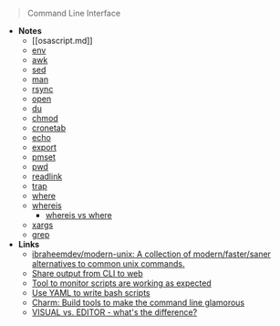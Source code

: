 > Command Line Interface

- **Notes**
	- [[osascript.md]]
	- [env](env.md)
	- [awk](awk.md)
	- [sed](sed.md)
	- [man](man.md)
	- [rsync](rsync.md)
	- [open](open.md)
	- [du](CLI/du.md)
	- [chmod](CLI/chmod.md)
	- [cronetab](CLI/cronetab.md)
	- [echo](CLI/echo.md)
	- [export](CLI/export.md)
	- [pmset](CLI/pmset.md)
	- [pwd](CLI/pwd.md)
	- [readlink](CLI/readlink.md)
	- [trap](CLI/trap.md)
	- [where](CLI/where.md)
	- [whereis](CLI/whereis.md)
		- [whereis vs where](Shell%20Notes/whereis%20vs%20where.md)
	- [xargs](CLI/xargs.md)
	- [grep](grep.md)
- **Links**
	- [ibraheemdev/modern-unix: A collection of modern/faster/saner alternatives to common unix commands.](https://github.com/ibraheemdev/modern-unix)
	- [Share output from CLI to web](https://seashells.io/)
	- [Tool to monitor scripts are working as expected](https://healthchecks.io)
	- [Use YAML to write bash scripts](https://github.com/DannyBen/bashly)
	- [Charm: Build tools to make the command line glamorous](https://charm.sh/)
	- [VISUAL vs. EDITOR - what's the difference?](https://unix.stackexchange.com/questions/4859/visual-vs-editor-what-s-the-difference)